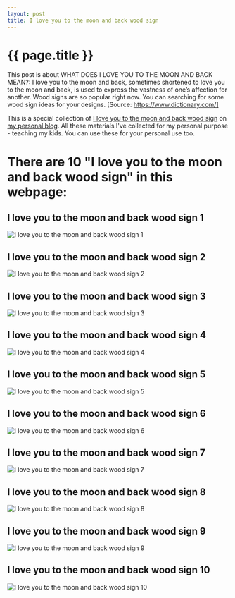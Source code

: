 ```yaml
---
layout: post
title: I love you to the moon and back wood sign
---
```


{{ page.title }}
================

This post is about WHAT DOES I LOVE YOU TO THE MOON AND BACK MEAN?: I love you to the moon and back, sometimes shortened to love you to the moon and back, is used to express the vastness of one’s affection for another. Wood signs are so popular right now. You can searching for some wood sign ideas for your designs. [Source: https://www.dictionary.com/]

This is a special collection of [I love you to the moon and back wood sign](https://hoanghabc.github.io/2021/12/17/I-love-you-to-the-moon-and-back-wood-sign.html) on [my personal blog](https://hoanghabc.github.io/). All these materials I've collected for my personal purpose - teaching my kids. You can use these for your personal use too.

# **There are 10 "I love you to the moon and back wood sign" in this webpage:**

## I love you to the moon and back wood sign 1

![I love you to the moon and back wood sign 1](https://hoanghabc.github.io/images/I-love-you-to-the-moon-and-back-wood-sign-1.png)

<script async src="https://pagead2.googlesyndication.com/pagead/js/adsbygoogle.js?client=ca-pub-6753140515841889" crossorigin="anonymous"></script> <ins class="adsbygoogle" style="display:block" data-ad-format="autorelaxed" data-ad-client="ca-pub-6753140515841889" data-ad-slot="5405745125"></ins><script>(adsbygoogle = window.adsbygoogle || []).push({}); </script>

## I love you to the moon and back wood sign 2

![I love you to the moon and back wood sign 2](https://hoanghabc.github.io/images/I-love-you-to-the-moon-and-back-wood-sign-2.png)

## I love you to the moon and back wood sign 3

![I love you to the moon and back wood sign 3](https://hoanghabc.github.io/images/I-love-you-to-the-moon-and-back-wood-sign-3.png)

## I love you to the moon and back wood sign 4

![I love you to the moon and back wood sign 4](https://hoanghabc.github.io/images/I-love-you-to-the-moon-and-back-wood-sign-4.png)

## I love you to the moon and back wood sign 5

![I love you to the moon and back wood sign 5](https://hoanghabc.github.io/images/I-love-you-to-the-moon-and-back-wood-sign-5.png)

## I love you to the moon and back wood sign 6

![I love you to the moon and back wood sign 6](https://hoanghabc.github.io/images/I-love-you-to-the-moon-and-back-wood-sign-6.png)

## I love you to the moon and back wood sign 7

![I love you to the moon and back wood sign 7](https://hoanghabc.github.io/images/I-love-you-to-the-moon-and-back-wood-sign-7.png)

## I love you to the moon and back wood sign 8

![I love you to the moon and back wood sign 8](https://hoanghabc.github.io/images/I-love-you-to-the-moon-and-back-wood-sign-8.png)

## I love you to the moon and back wood sign 9

![I love you to the moon and back wood sign 9](https://hoanghabc.github.io/images/I-love-you-to-the-moon-and-back-wood-sign-9.png)

## I love you to the moon and back wood sign 10

![I love you to the moon and back wood sign 10](https://hoanghabc.github.io/images/I-love-you-to-the-moon-and-back-wood-sign-10.png)

<script async src="https://pagead2.googlesyndication.com/pagead/js/adsbygoogle.js?client=ca-pub-6753140515841889" crossorigin="anonymous"></script> <ins class="adsbygoogle" style="display:block" data-ad-format="autorelaxed" data-ad-client="ca-pub-6753140515841889" data-ad-slot="5405745125"></ins><script>(adsbygoogle = window.adsbygoogle || []).push({}); </script>

